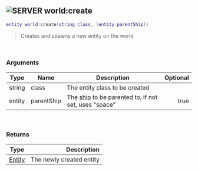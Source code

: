 ## ![](images/server.png "SERVER") world:create

```lua
entity world:create(string class, [entity parentShip])
```

> Creates and spawns a new entity on the world

‌‌ ‌‌

### Arguments

| Type   | Name       | Description                                                | Optional |
| ------ | ---------- | ---------------------------------------------------------- | -------: |
| string | class      | The entity class to be created                             |          |
| entity | parentShip | The [ship](./) to be parented to, if not set, uses "space" |     true |

‌‌ ‌‌

### Returns

| Type         |              Description |
| ------------ | -----------------------: |
| [Entity](./) | The newly created entity |
